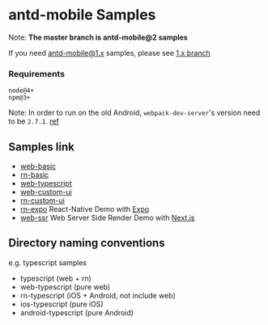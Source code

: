 # antd-mobile Samples

Note: **The master branch is antd-mobile@2 samples**

If you need antd-mobile@1.x samples, please see [1.x branch](https://github.com/ant-design/antd-mobile-samples/tree/1.x)


### Requirements

```
node@4+
npm@3+
```

Note: In order to run on the old Android, `webpack-dev-server`'s version need to be `2.7.1`.
[ref](https://github.com/mrdulin/blog/issues/35)

## Samples link

- [web-basic](./web-webpack)
- [rn-basic](./react-native)
- [web-typescript](./web-typescript)
- [web-custom-ui](./web-custom-ui)
- [rn-custom-ui](./rn-custom-ui)
- [rn-expo](./rn-expo) React-Native Demo with [Expo](https://expo.io/)
- [web-ssr](./rn-expo) Web Server Side Render Demo with [Next.js](https://github.com/zeit/next.js/)


## Directory naming conventions

e.g. typescript samples

- typescript (web + rn)
- web-typescript (pure web)
- rn-typescript (iOS + Android, not include web)
- ios-typescript (pure iOS)
- android-typescript (pure Android)
